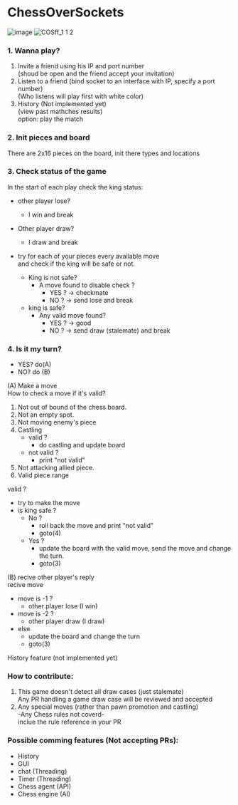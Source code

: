 # ChessOverSockets
![image](https://github.com/abdalrahmanshaban0/ChessOverSockets/assets/126330281/d6a99fb2-f9f4-4dd4-93e5-233ef582f59a)
![COSff_1 1 2](https://github.com/abdalrahmanshaban0/ChessOverSockets/assets/126330281/63b35377-cfd7-48e9-962e-f19840399614)
### 1. Wanna play?<br>
1. Invite a friend using his IP and port number<br>
   (shoud be open and the friend accept your invitation)
2. Listen to a friend
   (bind socket to an interface with IP, specify a port number)<br>
   (Who listens will play first with white color)
3. History (Not implemented yet) <br>
   (view past mathches results)<br>
   option: play the match
### 2. Init pieces and board<br>
There are 2x16 pieces on the board, init there types and locations
### 3. Check status of the game<br>
In the start of each play check the king status:<br>
- other player lose?<br>
    - I win and break<br>
- Other player draw?<br>
    - I draw and break<br>

- try for each of your pieces every available move<br>
  and check if the king will be safe or not.<br>
     - King is not safe?<br>
          - A move found to disable check ?<br>
             - YES ?  -> checkmate<br>
             - NO ?   -> send lose and break<br>
     - king is safe?<br>
          - Any valid move found?<br>
             - YES ? ->  good<br>
             - NO ?  -> send draw (stalemate) and break<br>

### 4. Is it my turn?<br>
- YES?   do(A)<br>
- NO?    do (B)<br>

(A) Make a move<br>
How to check a move if it's valid?<br>
   1. Not out of bound of the chess board.<br>
   2. Not an empty spot.<br>
   3. Not moving enemy's piece<br>
   4. Castling<br>
      - valid ? <br>
         - do castling and update board<br>
      - not valid ? <br>
         - print "not valid"<br>
   5. Not attacking allied piece.<br>
   6. Valid piece range<br>

valid ? <br>
   - try to make the move<br>
   - is king safe ?<br>
      - No ? <br>
         - roll back the move and print "not valid"<br>
         - goto(4)<br>
      - Yes ? <br>
         - update the board with the valid move, send the move and change the turn.<br>
         - goto(3)<br>

(B) recive other player's reply<br> 
recive move<br> 
   - move is -1 ? <br> 
      - other player lose (I win)<br> 
   - move is -2 ? <br> 
      - other player draw (I draw)<br> 
   - else<br> 
      - update the board and change the turn<br> 
      - goto(3)<br> 

History feature (not implemented yet)<br>

### How to contribute:<br>
1. This game doesn't detect all draw cases (just stalemate)<br>
    Any PR handling a game draw case will be reviewed and accepted<br>
2. Any special moves (rather than pawn promotion and castling)<br>
    -Any Chess rules not coverd-<br>
    inclue the rule reference in your PR<br>

### Possible comming features (Not accepting PRs):<br>
 - History<br>
 - GUI<br>
 - chat (Threading)<br>
 - Timer (Threading)<br>
 - Chess agent (API)<br>
 - Chess engine (AI)<br>
